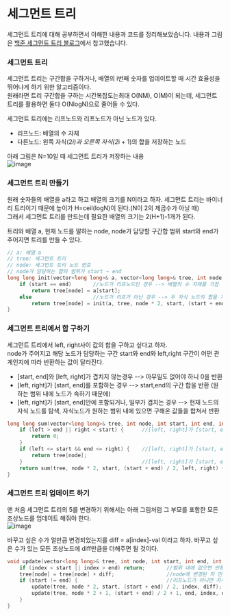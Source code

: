 #  세그먼트 트리

세그먼트 트리에 대해 공부하면서 이해한 내용과 코드를 정리해보았습니다.
내용과 그림은 [백준 세그먼트 트리 블로그](https://www.acmicpc.net/blog/view/9)에서 참고했습니다.

### 세그먼트 트리
세그먼트 트리는 구간합을 구하거나, 배열의 i번째 숫자를 업데이트할 때 시간 효율성을 뛰어나게 하기 위한 알고리즘이다.  
원래라면 트리 구간합을 구하는 시간복잡도는최대 O(NM), O(M)이 되는데, 세그먼트 트리를 활용하면 둘다 O(NlogN)으로 줄어들 수 있다.  

세그먼트 트리에는 리프노드와 리프노드가 아닌 노드가 있다.  
* 리프노드: 배열의 수 자체
* 다른노드: 왼쪽 자식(2*i)과 오른쪽 자식(2*i + 1)의 합을 저장하는 노드  

아래 그림은 N=10일 때 세그먼트 트리가 저장하는 내용  
![image](https://user-images.githubusercontent.com/33820372/96912948-025ee200-14de-11eb-90f0-1c12f1304b14.png)

### 세그먼트 트리 만들기
원래 숫자들의 배열을 a라고 하고 배열의 크기를 N이라고 하자.
세그먼트 트리는 바이너리 트리이기 때문에 높이가 H=ceil(logN)이 된다.(N이 2의 제곱수가 아닐 때)   
그래서 세그먼트 트리를 만드는데 필요한 배열의 크기는 2(H+1)-1개가 된다.

트리와 배열 a, 현재 노드를 말하는 node, node가 담당할 구간합 범위 start와 end가 주어지면 트리를 만들 수 있다.  
```cpp
// a: 배열 a
// tree: 세그먼트 트리
// node: 세그먼트 트리 노드 번호
// node가 담당하는 합의 범위가 start ~ end
long long init(vector<long long>& a, vector<long long>& tree, int node, int start, int end) {
    if (start == end)       //노드가 리프노드인 경우 --> 배열의 수 자체를 가짐
        return tree[node] = a[start];
    else                    //노드가 리프가 아닌 경우 --> 두 자식 노드의 합을 가짐
        return tree[node] = init(a, tree, node * 2, start, (start + end) / 2) + init(a, tree, node * 2 + 1, (start + end) / 2 + 1, end);
}
```

### 세그먼트 트리에서 합 구하기
세그먼트 트리에서 left, right사이 값의 합을 구하고 싶다고 하자.  
node가 주어지고 해당 노드가 담당하는 구간 start와 end와 left,right 구간이 어떤 관계인지에 따라 반환하는 값이 달라진다.  

* [start, end]와 [left, right]가 겹치지 않는경우 --> 아무일도 없어야 하니 0을 반환
* [left, right]가 [start, end]를 포함하는 경우 --> start,end의 구간 합을 반환 (원하는 범위 내에 노드가 속하기 때문에)
* [left, right]가 [start, end]안에 포함되거나, 일부가 겹치는 경우 --> 현재 노드의 자식 노드를 탐색, 자식노드가 원하는 범위 내에 있으면 구해온 값들을 합쳐서 반환

```cpp
long long sum(vector<long long>& tree, int node, int start, int end, int left, int right) {
    if (left > end || right < start) {      //[left, right]가 [start, end]와 겹치지 않는 경우
        return 0;
    }
    if (left <= start && end <= right) {    //[left, right]가 [start, end]를 포함하는 경우
        return tree[node];
    }                                       //[left, right]가 [start, end]안에 포함되거나, 일부가 겹치는 경우
    return sum(tree, node * 2, start, (start + end) / 2, left, right) + sum(tree, node * 2 + 1, (start + end) / 2 + 1, end, left, right);
}
```

### 세그먼트 트리 업데이트 하기
맨 처음 세그먼트 트리의 5를 변경하기 위해서는 아래 그림처럼 그 부모를 포함한 모든 조상노드를 업데이트 해줘야 한다.  
![image](https://user-images.githubusercontent.com/33820372/96914461-fffd8780-14df-11eb-8d6a-4a6f34c41f78.png)

바꾸고 싶은 수가 얼만큼 변경되었는지를 diff = a[index]-val 이라고 하자.
바꾸고 싶은 수가 있는 모든 조상노드에 diff만큼을 더해주면 될 것이다.

```cpp
void update(vector<long long>& tree, int node, int start, int end, int index, long long diff) {
    if (index < start || index > end) return;       //범위 내에 없으면 반환
    tree[node] = tree[node] + diff;                 //node에 변경된 차 만큼을 더해줌
    if (start != end) {                             //리프노드가 아니면 자식노드에 모두 diff만큼 더해주자
        update(tree, node * 2, start, (start + end) / 2, index, diff);
        update(tree, node * 2 + 1, (start + end) / 2 + 1, end, index, diff);
    }
}
```
